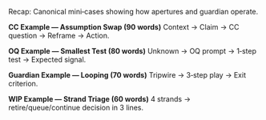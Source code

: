 Recap: Canonical mini‑cases showing how apertures and guardian operate.

**CC Example — Assumption Swap (90 words)**
Context → Claim → CC question → Reframe → Action.

**OQ Example — Smallest Test (80 words)**
Unknown → OQ prompt → 1‑step test → Expected signal.

**Guardian Example — Looping (70 words)**
Tripwire → 3‑step play → Exit criterion.

**WIP Example — Strand Triage (60 words)**
4 strands → retire/queue/continue decision in 3 lines.

